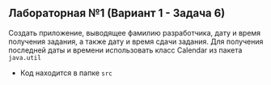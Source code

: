 ## Лабораторная №1 (Вариант 1 - Задача 6)

Создать приложение, выводящее фамилию разработчика, дату и время получения задания, а также дату и время сдачи задания. Для получения последней даты и времени использовать класс Calendar из пакета `java.util`

- Код находится в папке `src`

